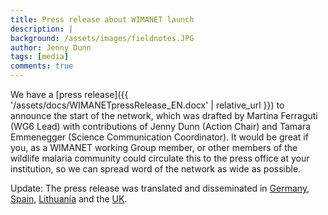 ```yaml
---
title: Press release about WIMANET launch
description: |
background: /assets/images/fieldnotes.JPG
author: Jenny Dunn
tags: [media]
comments: true
---
```


We have a [press release]({{ '/assets/docs/WIMANETpressRelease_EN.docx' | relative_url }}) to announce the start of the network, which was drafted by Martina Ferraguti (WG6 Lead) with contributions of Jenny Dunn (Action Chair) and Tamara Emmenegger (Science Communication Coordinator). It would be great if you, as a WIMANET working Group member, or other members of the wildlife malaria community could circulate this to the press office at your institution, so we can spread word of the network as wide as possible.

Update: The press release was translated and disseminated in [Germany](https://www.uni-hohenheim.de/pressemitteilung?tx_ttnews%5Btt_news%5D=60998&cHash=044980396de6ad4c48172e05b2ca236c), [Spain](http://www.ebd.csic.es/inicio/-/asset_publisher/DAWYgEgZTzIn/content/la-estacion-biologica-de-donana-participa-en-la-wildlife-malaria-network-wimanet-?_101_INSTANCE_DAWYgEgZTzIn_redirect=http%3A%2F%2Fwww.ebd.csic.es%2Finicio%3Fp_p_id%3D101_INSTANCE_DAWYgEgZTzIn%26p_p_lifecycle%3D0%26p_p_state%3Dnormal%26p_p_mode%3Dview%26p_p_col_id%3Dcolumn-3%26p_p_col_count%3D1&redirect=http%3A%2F%2Fwww.ebd.csic.es%2Finicio%3Fp_p_id%3D101_INSTANCE_DAWYgEgZTzIn%26p_p_lifecycle%3D0%26p_p_state%3Dnormal%26p_p_mode%3Dview%26p_p_col_id%3Dcolumn-3%26p_p_col_count%3D1), [Lithuania](https://gamtostyrimai.lt/nauja-tarptautine-iniciatyva-tirti-kraujasiurbiu-vabzdziu-platinamus-parazitus-wildlife-malaria-network-wimanet/) and the [UK](https://news.lincoln.ac.uk/2024/01/17/lincoln-to-lead-global-initiative-to-study-vector-borne-malaria-parasites-in-wildlife/).
